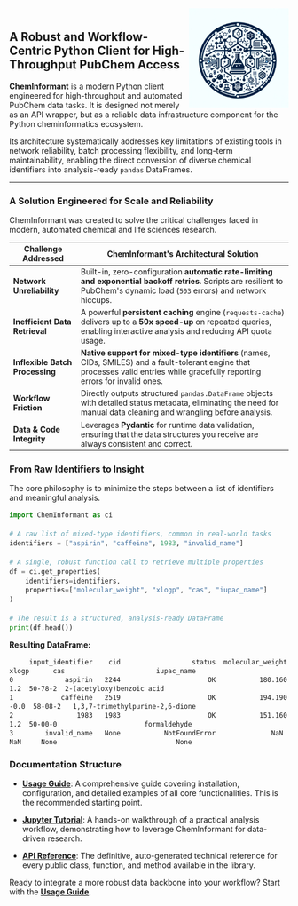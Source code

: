 

<img src="assets/logo.png" alt="ChemInformant Logo" align="right" width="180" />

# <!-- an empty title -->

## A Robust and Workflow-Centric Python Client for High-Throughput PubChem Access

**ChemInformant** is a modern Python client engineered for high-throughput and automated PubChem data tasks. It is designed not merely as an API wrapper, but as a reliable data infrastructure component for the Python cheminformatics ecosystem.

Its architecture systematically addresses key limitations of existing tools in network reliability, batch processing flexibility, and long-term maintainability, enabling the direct conversion of diverse chemical identifiers into analysis-ready `pandas` DataFrames.

---

### A Solution Engineered for Scale and Reliability

ChemInformant was created to solve the critical challenges faced in modern, automated chemical and life sciences research.

| Challenge Addressed            | ChemInformant's Architectural Solution                                                                                                                                     |
| ------------------------------ | -------------------------------------------------------------------------------------------------------------------------------------------------------------------------- |
| **Network Unreliability**      | Built-in, zero-configuration **automatic rate-limiting and exponential backoff retries**. Scripts are resilient to PubChem's dynamic load (`503` errors) and network hiccups. |
| **Inefficient Data Retrieval** | A powerful **persistent caching** engine (`requests-cache`) delivers up to a **50x speed-up** on repeated queries, enabling interactive analysis and reducing API quota usage. |
| **Inflexible Batch Processing**  | **Native support for mixed-type identifiers** (names, CIDs, SMILES) and a fault-tolerant engine that processes valid entries while gracefully reporting errors for invalid ones. |
| **Workflow Friction**          | Directly outputs structured `pandas.DataFrame` objects with detailed status metadata, eliminating the need for manual data cleaning and wrangling before analysis.         |
| **Data & Code Integrity**      | Leverages **Pydantic** for runtime data validation, ensuring that the data structures you receive are always consistent and correct.                                       |


### From Raw Identifiers to Insight

The core philosophy is to minimize the steps between a list of identifiers and meaningful analysis.

```python
import ChemInformant as ci

# A raw list of mixed-type identifiers, common in real-world tasks
identifiers = ["aspirin", "caffeine", 1983, "invalid_name"]

# A single, robust function call to retrieve multiple properties
df = ci.get_properties(
    identifiers=identifiers,
    properties=["molecular_weight", "xlogp", "cas", "iupac_name"]
)

# The result is a structured, analysis-ready DataFrame
print(df.head())
```

**Resulting DataFrame:**

```
     input_identifier    cid                  status  molecular_weight  xlogp      cas                       iupac_name
0             aspirin   2244                      OK           180.160    1.2  50-78-2  2-(acetyloxy)benzoic acid
1            caffeine   2519                      OK           194.190   -0.0  58-08-2   1,3,7-trimethylpurine-2,6-dione
2                1983   1983                      OK           151.160    1.2  50-00-0                      formaldehyde
3        invalid_name   None           NotFoundError              NaN    NaN     None                              None
```

### Documentation Structure

-   **[Usage Guide](usage.md)**: A comprehensive guide covering installation, configuration, and detailed examples of all core functionalities. This is the recommended starting point.

-   **[Jupyter Tutorial](notebook.md)**: A hands-on walkthrough of a practical analysis workflow, demonstrating how to leverage ChemInformant for data-driven research.

-   **[API Reference](api.md)**: The definitive, auto-generated technical reference for every public class, function, and method available in the library.

Ready to integrate a more robust data backbone into your workflow? Start with the **[Usage Guide](usage.md)**.
